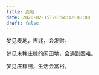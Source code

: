 ```yaml
---
title: 麦地
date: 2020-02-15T20:54:12+08:00
draft: false
---
```


梦见麦地，吉兆，会发财。

梦见未种庄稼的闲田地，会遇到困难。

梦见庄稼田，生活会富裕。

